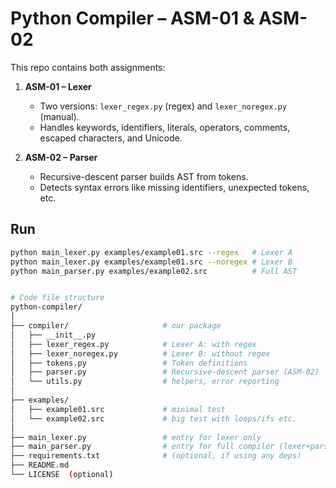 # Python Compiler – ASM-01 & ASM-02

This repo contains both assignments:

1. **ASM-01 – Lexer**
   - Two versions: `lexer_regex.py` (regex) and `lexer_noregex.py` (manual).
   - Handles keywords, identifiers, literals, operators, comments, escaped characters, and Unicode.

2. **ASM-02 – Parser**
   - Recursive-descent parser builds AST from tokens.
   - Detects syntax errors like missing identifiers, unexpected tokens, etc.

## Run
```bash
python main_lexer.py examples/example01.src --regex   # Lexer A
python main_lexer.py examples/example01.src --noregex # Lexer B
python main_parser.py examples/example02.src          # Full AST


# Code file structure
python-compiler/
│
├── compiler/                     # our package
│   ├── __init__.py
│   ├── lexer_regex.py            # Lexer A: with regex
│   ├── lexer_noregex.py          # Lexer B: without regex
│   ├── tokens.py                 # Token definitions
│   ├── parser.py                 # Recursive-descent parser (ASM-02)
│   └── utils.py                  # helpers, error reporting
│
├── examples/
│   ├── example01.src             # minimal test
│   └── example02.src             # big test with loops/ifs etc.
│
├── main_lexer.py                 # entry for lexer only
├── main_parser.py                # entry for full compiler (lexer+parser)
├── requirements.txt              # (optional, if using any deps)
├── README.md
└── LICENSE  (optional)
